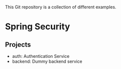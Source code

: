 This Git repository is a collection of different examples.

Spring Security
===============

Projects
--------

- auth: Authentication Service
- backend: Dummy backend service
